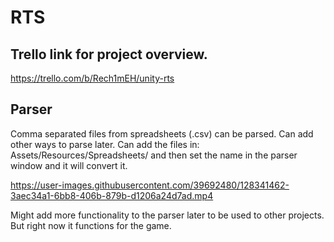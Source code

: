 # RTS
## Trello link for project overview.
https://trello.com/b/Rech1mEH/unity-rts

## Parser 
Comma separated files from spreadsheets (.csv) can be parsed. Can add other ways to parse later. 
Can add the files in: Assets/Resources/Spreadsheets/ and then set the name in the parser window and it will convert it.

https://user-images.githubusercontent.com/39692480/128341462-3aec34a1-6bb8-406b-879b-d1206a24d7ad.mp4

Might add more functionality to the parser later to be used to other projects. But right now it functions for the game.
